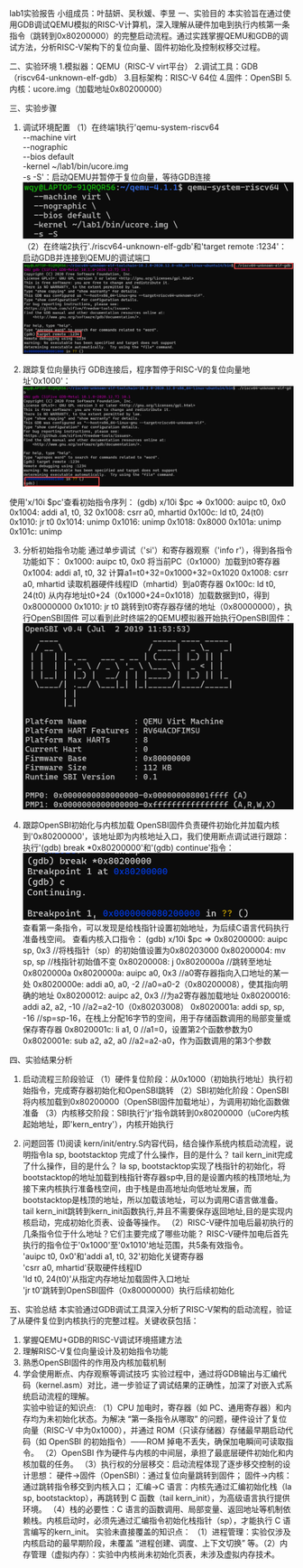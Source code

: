 lab1实验报告
小组成员：叶喆妍、吴秋媛、李昱
一、实验目的
本实验旨在通过使用GDB调试QEMU模拟的RISC-V计算机，深入理解从硬件加电到执行内核第一条指令（跳转到0x80200000）的完整启动流程。通过实践掌握QEMU和GDB的调试方法，分析RISC-V架构下的复位向量、固件初始化及控制权移交过程。

二、实验环境
1.模拟器：QEMU（RISC-V virt平台）
2.调试工具：GDB（riscv64-unknown-elf-gdb）
3.目标架构：RISC-V 64位
4.固件：OpenSBI
5.内核：ucore.img（加载地址0x80200000）

三、实验步骤
1. 调试环境配置
（1）在终端1执行'qemu-system-riscv64 \
  --machine virt \
  --nographic \
  --bios default \
  -kernel ~/lab1/bin/ucore.img \
  -s -S'：启动QEMU并暂停于复位向量，等待GDB连接
![alt text](image.png)
（2）在终端2执行'./riscv64-unknown-elf-gdb'和'target remote :1234'：启动GDB并连接到QEMU的调试端口
![alt text](image-1.png)

2. 跟踪复位向量执行
GDB连接后，程序暂停于RISC-V的复位向量地址'0x1000'：
![alt text](image-2.png)

使用'x/10i $pc'查看初始指令序列：
(gdb) x/10i $pc
=> 0x1000:  auipc   t0, 0x0
   0x1004:  addi    a1, t0, 32
   0x1008:  csrr    a0, mhartid
   0x100c:  ld      t0, 24(t0)
   0x1010:  jr      t0
   0x1014:  unimp
   0x1016:  unimp
   0x1018:  0x8000
   0x101a:  unimp
   0x101c:  unimp

3. 分析初始指令功能
通过单步调试（'si'）和寄存器观察（'info r'），得到各指令功能如下：
0x1000:  auipc  t0, 0x0      将当前PC（0x1000）加载到t0寄存器
0x1004:  addi   a1, t0, 32   计算a1=t0+32=0x1000+32=0x1020
0x1008:  csrr   a0, mhartid  读取机器硬件线程ID（mhartid）到a0寄存器
0x100c:  ld     t0, 24(t0)   从内存地址t0+24（0x1000+24=0x1018）加载数据到t0，得到0x80000000
0x1010:  jr     t0           跳转到t0寄存器存储的地址（0x80000000），执行OpenSBI固件
可以看到此时终端2的QEMU模拟器开始执行OpenSBI固件：
![alt text](image-3.png)

4. 跟踪OpenSBI初始化与内核加载
OpenSBI固件负责硬件初始化并加载内核到'0x80200000'，该地址即为内核地址入口，我们使用断点调试进行跟踪：
执行'(gdb) break *0x80200000'和'(gdb) continue'指令：
![alt text](image-4.png)
查看第一条指令，可以发现是给栈指针设置初始地址，为后续C语言代码执行准备栈空间。
查看内核入口指令：
(gdb) x/10i $pc
=> 0x80200000:    auipc   sp, 0x3        //将栈指针（sp）的初始值设置为0x80203000
   0x80200004:    mv      sp, sp         //栈指针初始值不变
   0x80200008:    j       0x8020000a     //跳转至地址0x8020000a
   0x8020000a:    auipc   a0, 0x3        //a0寄存器指向入口地址的某一处
   0x8020000e:    addi    a0, a0, -2     //a0=a0-2（0x80200008），使其指向明确的地址
   0x80200012:    auipc   a2, 0x3        //为a2寄存器加载地址
   0x80200016:    addi    a2, a2, -10    //a2=a2-10（0x80203008）
   0x8020001a:    addi    sp, sp, -16    //sp=sp-16，在栈上分配16字节的空间，用于存储函数调用的局部变量或保存寄存器
   0x8020001c:    li      a1, 0          //a1=0，设置第2个函数参数为0
   0x8020001e:    sub     a2, a2, a0     //a2=a2-a0，作为函数调用的第3个参数

四、实验结果分析

1. 启动流程三阶段验证
（1）硬件复位阶段：从0x1000（初始执行地址）执行初始指令，完成寄存器初始化和OpenSBI跳转
（2）SBI初始化阶段：OpenSBI将内核加载到0x80200000（OpenSBI固件加载地址），为调用初始化函数做准备
（3）内核移交阶段：SBI执行'jr'指令跳转到0x80200000（uCore内核起始地址，即'kern_entry'），内核开始执行

2. 问题回答
(1)阅读 kern/init/entry.S内容代码，结合操作系统内核启动流程，说明指令la sp, bootstacktop 完成了什么操作，目的是什么？ tail kern_init完成了什么操作，目的是什么？
la sp, bootstacktop实现了栈指针的初始化，将bootstacktop的地址加载到栈指针寄存器sp中,目的是设置内核的栈顶地址,为接下来内核执行准备栈空间，由于栈是由高地址向低地址发展，而bootstacktop是栈顶的地址，所以加载该地址，可以为调用C语言做准备。
tail kern_init跳转到kern_init函数执行,并且不需要保存返回地址,目的是实现内核启动，完成初始化页表、设备等操作。
（2）RISC-V硬件加电后最初执行的几条指令位于什么地址？它们主要完成了哪些功能？
RISC-V硬件加电后首先执行的指令位于'0x1000'至'0x1010'地址范围，共5条有效指令。  
'auipc t0, 0x0'和'addi a1, t0, 32'初始化关键寄存器  
'csrr a0, mhartid'获取硬件线程ID  
'ld t0, 24(t0)'从指定内存地址加载固件入口地址  
'jr t0'跳转到OpenSBI固件（0x80000000）执行后续初始化  

五、实验总结
本实验通过GDB调试工具深入分析了RISC-V架构的启动流程，验证了从硬件复位到内核执行的完整过程。关键收获包括：  
1. 掌握QEMU+GDB的RISC-V调试环境搭建方法
2. 理解RISC-V复位向量设计及初始指令功能  
3. 熟悉OpenSBI固件的作用及内核加载机制  
4. 学会使用断点、内存观察等调试技巧
实验过程中，通过将GDB输出与汇编代码（kernel.asm）对比，进一步验证了调试结果的正确性，加深了对嵌入式系统启动流程的理解。  
实验中验证的知识点:
（1）CPU 加电时，寄存器（如 PC、通用寄存器）和内存均为未初始化状态。为解决 “第一条指令从哪取” 的问题，硬件设计了复位向量（RISC-V 中为0x1000），并通过 ROM（只读存储器）存储最早期启动代码（如 OpenSBI 的初始指令）——ROM 掉电不丢失，确保加电瞬间可读取指令。
（2）OpenSBI 作为硬件与内核的中间层，承担了最底层硬件初始化和内核加载的任务。
（3）执行权的分层移交：启动流程体现了逐步移交控制的设计思想：
硬件→固件（OpenSBI）：通过复位向量跳转到固件；
固件→内核：通过跳转指令移交到内核入口；
汇编→C 语言：内核先通过汇编初始化栈（la sp, bootstacktop），再跳转到 C 函数（tail kern_init），为高级语言执行提供环境。
（4）栈的必要性：C 语言的函数调用、局部变量、返回地址等机制依赖栈。内核启动时，必须先通过汇编指令初始化栈指针（sp），才能执行 C 语言编写的kern_init。
实验未直接覆盖的知识点：
（1）进程管理：实验仅涉及内核启动的最早期阶段，未覆盖 “进程创建、调度、上下文切换” 等。（2）内存管理（虚拟内存）：实验中内核尚未初始化页表，未涉及虚拟内存技术。